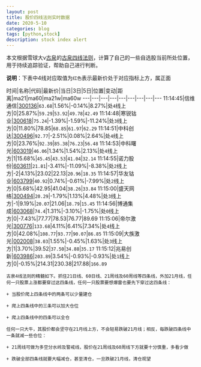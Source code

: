 ```yaml
---
layout: post
title: 股价四线法则实时数据
date: 2020-5-10
categories: blog
tags: [python,stock]
description: stock index alert
---
```



本文根据雪球大v[古泉](https://xueqiu.com/u/7148646888)的[古泉四线法则](https://xueqiu.com/7148646888/130498192)，计算了自己的一些自选股当前所处位置，用于持续追踪验证，帮助自己进行判断。

**说明**：下表中4线对应取值为`红色`表示最新价处于对应指标上方，属正面

时间|名称|代码|最新价|当日|3日|5日|位置|变动|距离|ma21|ma60|ma21w|ma60w
---|---|---|---|---|---|---|---|---
11:14:45|信维通信|[300136](https://xueqiu.com/S/SZ300136)|`63.68`|1.56%|-0.14%|8.27%|处`4`线上方|0|25.87%|`59.29`|`53.92`|`49.78`|`42.49`
11:14:48|寒锐钴业|[300618](https://xueqiu.com/S/SZ300618)|`75.24`|-1.39%|-1.59%|-11.24%|处`3`线上方|0|11.80%|78.85|`68.85`|`61.97`|`62.29`
11:14:51|中科创达|[300496](https://xueqiu.com/S/SZ300496)|`92.77`|-2.51%|0.08%|2.64%|处`4`线上方|0|23.76%|`92.39`|`85.38`|`76.23`|`56.48`
11:14:53|中科曙光|[603019](https://xueqiu.com/S/SH603019)|`46.06`|1.34%|1.54%|2.13%|处`4`线上方|1|15.68%|`45.45`|`43.53`|`41.04`|`32.14`
11:14:55|诺力股份|[603611](https://xueqiu.com/S/SH603611)|`21.81`|-3.41%|-11.09%|-8.38%|处`2`线上方|-2|4.13%|23.02|22.13|`20.96`|`18.35`
11:14:57|华友钴业|[603799](https://xueqiu.com/S/SH603799)|`40.92`|0.74%|-0.61%|-7.99%|处`2`线上方|0|5.68%|42.95|41.04|`38.26`|`33.84`
11:15:00|盛天网络|[300494](https://xueqiu.com/S/SZ300494)|`20.29`|-1.79%|1.13%|4.48%|处`3`线上方|-1|9.19%|`20.07`|21.06|`18.79`|`15.45`
11:14:56|博通集成|[603068](https://xueqiu.com/S/SH603068)|`74.4`|1.31%|-3.10%|-1.75%|处`0`线上方|0|-7.43%|77.77|78.53|76.77|89.69
11:15:06|帝尔激光|[300776](https://xueqiu.com/S/SZ300776)|`133.68`|4.11%|6.41%|7.34%|处`4`线上方|0|42.08%|`108.77`|`93.77`|`90.07`|`86.85`
11:15:09|大族激光|[002008](https://xueqiu.com/S/SZ002008)|`38.03`|1.55%|-0.45%|1.63%|处`3`线上方|1|3.70%|39.52|`37.50`|`34.88`|`35.17`
11:15:12|兆易创新|[603986](https://xueqiu.com/S/SH603986)|`203.89`|3.54%|-0.93%|-0.93%|处`1`线上方|0|-0.15%|214.31|230.38|217.88|`166.89`

```
古泉4线法则的精髓如下。抓住21日线、60日线、21周线及60周线等四条线，外加21月线，任何一只股票上涨都要穿过这四条线，任何一只股票要想爆雷也要先下穿过这四条线：

+ 当股价爬上四条线中的两条可以少量建仓

+ 爬上四条线中的三条可以加大仓位

+ 爬上四条线中的四条可以全仓

任何一只大牛，其股价都会坚守在21月线上方，不会轻易跌破21月线；相反，每跌破四条线中一条就减一些仓位：

+ 21周线可做为多空分水岭及警戒线，股价在21周线及60周线下方就要十分慎重，多看少做

+ 跌破全部四条线就要大幅减仓，甚至清仓，一旦跌破21月线，清仓观望
```